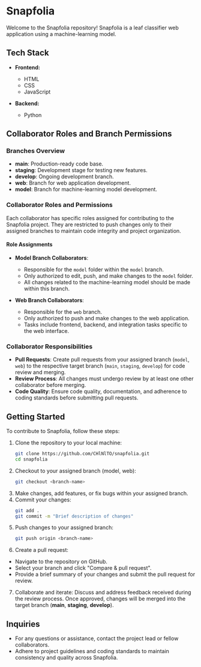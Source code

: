 # Snapfolia

Welcome to the Snapfolia repository! Snapfolia is a leaf classifier web application using a machine-learning model.

## Tech Stack

- **Frontend:**
  - HTML
  - CSS
  - JavaScript

- **Backend:**
  - Python

## Collaborator Roles and Branch Permissions

### Branches Overview

- **main**: Production-ready code base.
- **staging**: Development stage for testing new features.
- **develop**: Ongoing development branch.
- **web**: Branch for web application development.
- **model**: Branch for machine-learning model development.

### Collaborator Roles and Permissions

Each collaborator has specific roles assigned for contributing to the Snapfolia project. They are restricted to push changes only to their assigned branches to maintain code integrity and project organization.

#### Role Assignments

- **Model Branch Collaborators**:
  - Responsible for the `model` folder within the `model` branch.
  - Only authorized to edit, push, and make changes to the `model` folder.
  - All changes related to the machine-learning model should be made within this branch.

- **Web Branch Collaborators**:
  - Responsible for the `web` branch.
  - Only authorized to push and make changes to the web application.
  - Tasks include frontend, backend, and integration tasks specific to the web interface.

### Collaborator Responsibilities

- **Pull Requests**: Create pull requests from your assigned branch (`model`, `web`) to the respective target branch (`main`, `staging`, `develop`) for code review and merging.
- **Review Process**: All changes must undergo review by at least one other collaborator before merging.
- **Code Quality**: Ensure code quality, documentation, and adherence to coding standards before submitting pull requests.

## Getting Started

To contribute to Snapfolia, follow these steps:

1. Clone the repository to your local machine:
   ```bash
   git clone https://github.com/CHlNlTO/snapfolia.git
   cd snapfolia
2. Checkout to your assigned branch (model, web):
   ```bash
   git checkout <branch-name>
3. Make changes, add features, or fix bugs within your assigned branch.
4. Commit your changes:
   ```bash
   git add .
   git commit -m "Brief description of changes"
5. Push changes to your assigned branch:
   ```bash
   git push origin <branch-name>
6. Create a pull request:
- Navigate to the repository on GitHub.
- Select your branch and click "Compare & pull request".
- Provide a brief summary of your changes and submit the pull request for review.
7. Collaborate and iterate: Discuss and address feedback received during the review process. Once approved, changes will be merged into the target branch (**main**, **staging**, **develop**).

## Inquiries
- For any questions or assistance, contact the project lead or fellow collaborators.
- Adhere to project guidelines and coding standards to maintain consistency and quality across Snapfolia.
